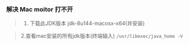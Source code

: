 ### 解决 Mac  moitor 打不开

>  1. 下载此JDK版本 jdk-8u144-macosx-x64(并安装)

>  2.查看mac安装的所有jdk版本(终端输入)
	```
	/usr/libexec/java_home -V
	```